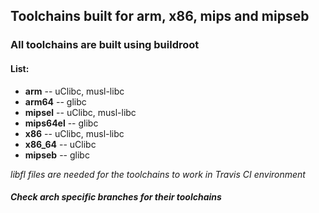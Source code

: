## Toolchains built for arm, x86, mips and mipseb

### All toolchains are built using buildroot

#### List:
  * **arm** -- uClibc, musl-libc
  * **arm64** -- glibc
  * **mipsel** -- uClibc, musl-libc
  * **mips64el** -- glibc
  * **x86** -- uClibc, musl-libc
  * **x86_64** -- uClibc
  * **mipseb** -- glibc
  
*libfl files are needed for the toolchains to work in Travis CI environment*

##### Check arch specific branches for their toolchains
